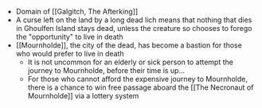 - Domain of [[Galgitch, The Afterking]]
- A curse left on the land by a long dead lich means that nothing that dies in Ghoulfen Island stays dead, unless the creature so chooses to forego the "opportunity" to live in death
- [[Mournholde]], the city of the dead, has become a bastion for those who would prefer to live in death
	- It is not uncommon for an elderly or sick person to attempt the journey to Mournholde, before their time is up...
	- For those who cannot afford the expensive journey to Mournholde, there is a chance to win free passage aboard the [[The Necronaut of Mournholde]] via a lottery system